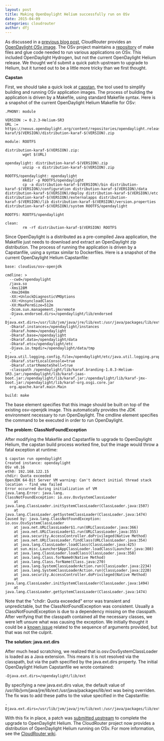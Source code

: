 ```yaml
---
layout: post
title: Making OpenDaylight Helium successfully run on OSv
date: 2015-04-09
categories: cloudrouter
author: dfj
---
```


As discussed in a [previous blog post](https://cloudrouter.org/cloudrouter/releases/2015/03/31/software-defined-interconnection.html), CloudRouter provides an [OpenDaylight OSv image](https://cloudrouter.atlassian.net/wiki/display/CPD/Running+CloudRouter+OSv+Images). The OSv project maintains a [repository](https://github.com/cloudius-systems/osv-apps) of make files and glue code needed to run various applications on OSv. This included OpenDaylight Hydrogen, but not the current OpenDaylight Helium release. We thought we'd submit a quick patch upstream to upgrade to Helium, but it turned out to be a little more tricky than we first thought.

**Capstan**

First, we should take a quick look at [capstan](http://osv.io/capstan/), the tool used to simplify building and running OSv application images. The process of building the application is driven by a Makefile, using standard Makefile syntax. Here is a snapshot of the current OpenDaylight Helium Makefile for OSv:
    
```
.PHONY: module

VERSION := 0.2.3-Helium-SR3
URL := https://nexus.opendaylight.org/content/repositories/opendaylight.release/org/opendaylight/integration/distribution-karaf/$(VERSION)/distribution-karaf-$(VERSION).zip

module: ROOTFS

distribution-karaf-$(VERSION).zip:
        wget $(URL)

opendaylight: distribution-karaf-$(VERSION).zip
        unzip -x distribution-karaf-$(VERSION).zip

ROOTFS/opendaylight: opendaylight
        mkdir -p ROOTFS/opendaylight
        cp -a distribution-karaf-$(VERSION)/bin distribution-karaf-$(VERSION)/configuration distribution-karaf-$(VERSION)/data distribution-karaf-$(VERSION)/deploy distribution-karaf-$(VERSION)/etc distribution-karaf-$(VERSION)/externalapps distribution-karaf-$(VERSION)/lib distribution-karaf-$(VERSION)/version.properties distribution-karaf-$(VERSION)/system ROOTFS/opendaylight

ROOTFS: ROOTFS/opendaylight

clean:
        rm -rf distribution-karaf-$(VERSION) ROOTFS
```

Since OpenDaylight is a distributed as a pre-compiled Java application, the Makefile just needs to download and extract an OpenDaylight zip distribution. The process of running the application is driven by a Capstanfile, using a syntax similar to Dockerfiles. Here is a snapshot of the current OpenDaylight Helium Capstanfile:
    
```
base: cloudius/osv-openjdk

cmdline: >
  --cwd=/opendaylight
  /java.so
  -Xms128M
  -Xmx2048m
  -XX:+UnlockDiagnosticVMOptions
  -XX:+UnsyncloadClass
  -XX:MaxPermSize=512m
  -Dcom.sun.management.jmxremote
  -Djava.endorsed.dirs=/opendaylight/lib/endorsed
  -Djava.ext.dirs=/usr/lib/jvm/java/jre/lib/ext:/usr/java/packages/lib/ext:/opendaylight/lib/ext
  -Dkaraf.instances=/opendaylight/instances
  -Dkaraf.home=/opendaylight
  -Dkaraf.base=/opendaylight
  -Dkaraf.data=/opendaylight/data
  -Dkaraf.etc=/opendaylight/etc
  -Djava.io.tmpdir=/opendaylight/data/tmp
  -Djava.util.logging.config.file=/opendaylight/etc/java.util.logging.properties
  -Dkaraf.startLocalConsole=true
  -Dkaraf.startRemoteShell=true
  -classpath /opendaylight/lib/karaf.branding-1.0.3-Helium-SR3.jar:/opendaylight/lib/karaf-jaas-boot.jar:/opendaylight/lib/karaf.jar:/opendaylight/lib/karaf-jmx-boot.jar:/opendaylight/lib/karaf-org.osgi.core.jar
  org.apache.karaf.main.Main

build: make
```

The base element specifies that this image should be built on top of the existing osv-openjdk image. This automatically provides the JDK environment necessary to run OpenDaylight. The cmdline element specifies the command to be executed in order to run OpenDaylight.

**The problem: ClassNotFoundException**

After modifying the Makefile and Capstanfile to upgrade to OpenDaylight Helium, the capstan build process worked fine, but the image would throw a fatal exception at runtime:

```
$ capstan run opendaylight
Created instance: opendaylight
OSv v0.16
eth0: 192.168.122.15
chdir: Quota exceeded
OpenJDK 64-Bit Server VM warning: Can't detect initial thread stack location - find_vma failed
Error occurred during initialization of VM
java.lang.Error: java.lang.
ClassNotFoundException: io.osv.OsvSystemClassLoader
    at java.lang.ClassLoader.initSystemClassLoader(ClassLoader.java:1507)
    at java.lang.ClassLoader.getSystemClassLoader(ClassLoader.java:1474)
Caused by: java.lang.ClassNotFoundException: io.osv.OsvSystemClassLoader
    at java.net.URLClassLoader$1.run(URLClassLoader.java:366)
    at java.net.URLClassLoader$1.run(URLClassLoader.java:355)
    at java.security.AccessController.doPrivileged(Native Method)
    at java.net.URLClassLoader.findClass(URLClassLoader.java:354)
    at java.lang.ClassLoader.loadClass(ClassLoader.java:425)
    at sun.misc.Launcher$AppClassLoader.loadClass(Launcher.java:308)
    at java.lang.ClassLoader.loadClass(ClassLoader.java:358)
    at java.lang.Class.forName0(Native Method)
    at java.lang.Class.forName(Class.java:270)
    at java.lang.SystemClassLoaderAction.run(ClassLoader.java:2234)
    at java.lang.SystemClassLoaderAction.run(ClassLoader.java:2220)
    at java.security.AccessController.doPrivileged(Native Method)
    at java.lang.ClassLoader.initSystemClassLoader(ClassLoader.java:1494)
    at java.lang.ClassLoader.getSystemClassLoader(ClassLoader.java:1474)
```

Note that the "chdir: Quota exceeded" error was transient and unpredictable, but the ClassNotFoundException was consistent. Usually a ClassNotFoundException is due to a dependency missing on the classpath. After verifying that the classpath contained all the necessary classes, we were left unsure what was causing the exception. We initially thought it could be a [known issue]( https://github.com/cloudius-systems/osv/issues/527) related to the sequence of arguments provided, but that was not the culprit.

**The solution: java.ext.dirs**

After much head scratching, we realized that io.osv.OsvSystemClassLoader is loaded as a Java extension. This means it is not resolved via the classpath, but via the path specified by the java.ext.dirs property. The initial OpenDaylight Helium Capstanfile we wrote contained:

```
-Djava.ext.dirs=/opendaylight/lib/ext
```

By specifying a new java.ext.dirs value, the default value of /usr/lib/jvm/java/jre/lib/ext:/usr/java/packages/lib/ext was being overriden. The fix was to add these paths to the value specified in the Capstanfile:

```
-Djava.ext.dirs=/usr/lib/jvm/java/jre/lib/ext:/usr/java/packages/lib/ext:/opendaylight/lib/ext
```

With this fix in place, a patch was [submitted upstream](https://github.com/cloudius-systems/osv-apps/commit/f4e3f13e8c0fbf37405858e5f38ca1fac13d5d57) to complete the upgrade to OpenDaylight Helium. The CloudRouter project now provides a distribution of OpenDaylight Helium running on OSv. For more information, see the [CloudRouter wiki](http://wiki.cloudrouter.org/index.php/Running_CloudRouter_OSv_images).
